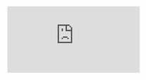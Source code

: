 

![Como Criar VM na Azure](https://github.com/thiagonogueira/fiap/blob/main/abd/frameworks%20desenvolvimento/1%20-%20azure_criar_vm.md)  